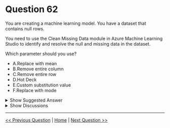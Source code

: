 # Question 62

You are creating a machine learning model. You have a dataset that contains null rows.

You need to use the Clean Missing Data module in Azure Machine Learning Studio to identify and resolve the null and missing data in the dataset.

Which parameter should you use?

* A.Replace with mean
* B.Remove entire column
* C.Remove entire row
* D.Hot Deck
* E.Custom substitution value
* F.Replace with mode

<details>
  <summary>Show Suggested Answer</summary>

  <strong>C</strong><br>

</details>

<details>
  <summary>Show Discussions</summary>

<blockquote><p><strong>ljljljlj</strong> <code>(Tue 11 Jan 2022 14:48)</code> - <em>Upvotes: 8</em></p><p>On exam 2021/7/10</p></blockquote>
<blockquote><p><strong>sar77</strong> <code>(Wed 16 Jul 2025 03:33)</code> - <em>Upvotes: 1</em></p><p>For a dataset with null rows, the most fitting parameter in Azure Machine Learning Studio’s Clean Missing Data module would be:

C. Remove entire row</p></blockquote>
<blockquote><p><strong>Ejire</strong> <code>(Sat 30 Nov 2024 10:09)</code> - <em>Upvotes: 1</em></p><p>The correct answer is C.
If you need voucher for any DP or AI exam contact me on +2348139103938</p></blockquote>
<blockquote><p><strong>krishna1818</strong> <code>(Wed 29 Nov 2023 10:23)</code> - <em>Upvotes: 1</em></p><p>Remove the entire row if there are less number of missing values</p></blockquote>
<blockquote><p><strong>MarinaMijailovic</strong> <code>(Fri 27 Oct 2023 08:47)</code> - <em>Upvotes: 2</em></p><p>Null rows means the entire the row is null so C</p></blockquote>
<blockquote><p><strong>David_Tadeu</strong> <code>(Thu 22 Sep 2022 14:47)</code> - <em>Upvotes: 1</em></p><p>Remove entire row: removes a row which contains a null value for a specified (it is a parameter of this procedure) set of columns</p></blockquote>
<blockquote><p><strong>synapse</strong> <code>(Tue 13 Sep 2022 10:28)</code> - <em>Upvotes: 2</em></p><p>&quot;Null Rows&quot;  So I am going with C</p></blockquote>
<blockquote><p><strong>guddusao</strong> <code>(Thu 27 Jan 2022 12:25)</code> - <em>Upvotes: 1</em></p><p>I think mode will work both numerical and categorical data. May be mode can impute the missing value.</p></blockquote>
<blockquote><p><strong>Abdulraoufhakeem</strong> <code>(Mon 03 Jan 2022 12:56)</code> - <em>Upvotes: 2</em></p><p>I agree to answer C</p></blockquote>
<blockquote><p><strong>Haet</strong> <code>(Mon 25 Oct 2021 06:33)</code> - <em>Upvotes: 3</em></p><p>Answer C is correct</p></blockquote>
<blockquote><p><strong>dev2dev</strong> <code>(Fri 17 Sep 2021 08:01)</code> - <em>Upvotes: 3</em></p><p>A, B, C and F are valid.</p></blockquote>
<blockquote><p><strong>Dasist</strong> <code>(Mon 27 Sep 2021 14:26)</code> - <em>Upvotes: 6</em></p><p>They are not since we are only targeting NULL rows. C is correct</p></blockquote>
<blockquote><p><strong>Abhinav_nasaiitkgp</strong> <code>(Thu 15 Jul 2021 08:43)</code> - <em>Upvotes: 3</em></p><p>How other options are not valid? We can impute missing values with mean median and mode also. Something is missing in the question</p></blockquote>
<blockquote><p><strong>allanm</strong> <code>(Mon 15 Nov 2021 20:58)</code> - <em>Upvotes: 6</em></p><p>If you have ENTIRE rows that are null, chances are you don&#x27;t need them.</p></blockquote>
<blockquote><p><strong>Adrien_B</strong> <code>(Tue 10 Aug 2021 13:30)</code> - <em>Upvotes: 6</em></p><p>&quot;You have a dataset that contains null rows&quot; : If all the columns are Null for the row you don&#x27;t need to keep it</p></blockquote>
<blockquote><p><strong>ck1729</strong> <code>(Mon 19 Jul 2021 20:58)</code> - <em>Upvotes: 2</em></p><p>you can replace with mean or mode only if the column is of integer type since the values are nulls here it implies the data type is String or text. and hence from the options give only remove rows looks like the correct answer.</p></blockquote>
<blockquote><p><strong>ML_Novice</strong> <code>(Sat 14 May 2022 12:10)</code> - <em>Upvotes: 1</em></p><p>hello ck1729 
Does null means that the data type is only String or text ? 
Does this implies that missing values for integers and float are Nan and not Null? 
Otherwise how can we know the datatype of the missing values pleas</p></blockquote>

</details>

---

[<< Previous Question](question_61.md) | [Home](/index.md) | [Next Question >>](question_63.md)
